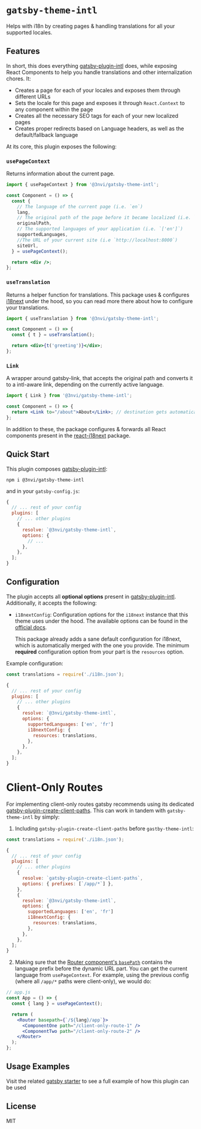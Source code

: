 # `gatsby-theme-intl`

Helps with i18n by creating pages & handling translations for all your supported locales.

## Features

In short, this does everything [gatsby-plugin-intl](https://github.com/3nvi/gatsby-intl/tree/master/packages/gatsby-plugin-intl) does, while exposing  
React Components to help you handle translations and other internalization chores. It:

- Creates a page for each of your locales and exposes them through different URLs
- Sets the locale for this page and exposes it through `React.Context` to any component within the page
- Creates all the necessary SEO tags for each of your new localized pages
- Creates proper redirects based on Language headers, as well as the default/fallback language

At its core, this plugin exposes the following:

### `usePageContext`

Returns information about the current page.

```jsx harmony
import { usePageContext } from '@3nvi/gatsby-theme-intl';

const Component = () => {
  const {
    // The language of the current page (i.e. `en`)
    lang,
    // The original path of the page before it became localized (i.e. `/about`)
    originalPath,
    // The supported languages of your application (i.e. `['en']`)
    supportedLanguages,
    //The URL of your current site (i.e `http://localhost:8000`)
    siteUrl,
  } = usePageContext();

  return <div />;
};
```

### `useTranslation`

Returns a helper function for translations. This package uses & configures [i18next](https://github.com/i18next/i18next)
under the hood, so you can read more there about how to configure your translations.

```jsx harmony
import { useTranslation } from '@3nvi/gatsby-theme-intl';

const Component = () => {
  const { t } = useTranslation();

  return <div>{t('greeting')}</div>;
};
```

### `Link`

A wrapper around gatsby-link, that accepts the original path and converts it to a intl-aware link, depending on the currently
active language.

```jsx harmony
import { Link } from '@3nvi/gatsby-theme-intl';

const Component = () => {
  return <Link to="/about">About</Link>; // destination gets automatically converted to `/{activeLanguage}/about`
};
```

In addition to these, the package configures & forwards all React components present in
the [react-i18next](https://github.com/i18next/react-i18next/) package.

## Quick Start

This plugin composes [gatsby-plugin-intl](https://github.com/3nvi/gatsby-intl/tree/master/packages/gatsby-plugin-intl):

```
npm i @3nvi/gatsby-theme-intl
```

and in your `gatsby-config.js`:

```js
{
  // ... rest of your config
  plugins: [
    // ... other plugins
    {
      resolve: `@3nvi/gatsby-theme-intl`,
      options: {
        // ...
      },
    },
  ];
}
```

## Configuration

The plugin accepts all **optional options** present in [gatsby-plugin-intl](https://github.com/3nvi/gatsby-intl/tree/master/packages/gatsby-plugin-intl). Additionally,
it accepts the following:

- `i18nextConfig`: Configuration options for the `i18next` instance that this theme uses under the hood. The available
  options can be found in the [official docs](https://www.i18next.com/overview/configuration-options).

  This package already adds a sane default configuration for i18next, which is automatically merged with
  the one you provide. The minimum **required** configuration option from your part is the `resources` option.

Example configuration:

```js
const translations = require('./i18n.json');

{
  // ... rest of your config
  plugins: [
    // ... other plugins
    {
      resolve: `@3nvi/gatsby-theme-intl`,
      options: {
        supportedLanguages: ['en', 'fr']
        i18nextConfig: {
          resources: translations,
        },
      },
    },
  ];
}
```

# Client-Only Routes

For implementing client-only routes gatsby recommends using its dedicated [gatsby-plugin-create-client-paths](https://www.gatsbyjs.org/packages/gatsby-plugin-create-client-paths/). This
can work in tandem with `gatsby-theme-intl` by simply:

1. Including `gatsby-plugin-create-client-paths` before `gastby-theme-intl`:

```js
const translations = require('./i18n.json');

{
  // ... rest of your config
  plugins: [
    // ... other plugins
    {
      resolve: `gatsby-plugin-create-client-paths`,
      options: { prefixes: [`/app/*`] },
    },
    {
      resolve: `@3nvi/gatsby-theme-intl`,
      options: {
        supportedLanguages: ['en', 'fr']
        i18nextConfig: {
          resources: translations,
        },
      },
    },
  ];
}
```

2. Making sure that the [Router component's `basePath`](https://www.gatsbyjs.org/docs/client-only-routes-and-user-authentication/#configuring-and-handling-client-only-routes-on-a-server)
   contains the language prefix before the dynamic URL part. You can get the current language from `usePageContext`. For example, using the previous config (where all `/app/*` paths were client-only), we would do:

```jsx harmony
// app.js
const App = () => {
  const { lang } = usePageContext();

  return (
    <Router basepath={`/${lang}/app`}>
      <ComponentOne path="/client-only-route-1" />
      <ComponentTwo path="/client-only-route-2" />
    </Router>
  );
};
```

## Usage Examples

Visit the related [gatsby starter](https://github.com/3nvi/gatsby-intl/tree/master/packages/gatsby-starter-intl) to
see a full example of how this plugin can be used

## License

MIT
